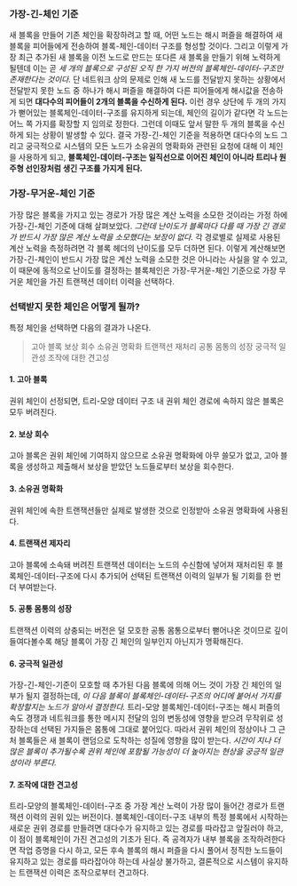 ### 가장-긴-체인 기준

새 블록을 만들어 기존 체인을 확장하려고 할 때, 어떤 노드는 해시 퍼즐을 해결하여 새 블록을 피어들에게 전송하여 블록-체인-데이터 구조를 형성할 것이다. 그리고 이렇게 가장 최근 추가된 새 블록을 이전 노드로 만드는 또다른 새 블록을 만들기 위해 노력하게 될텐데 이는 곧 _세 개의 블록으로 구성된 오직 한 가지 버전의 블록체인-데이터-구조만 존재한다는 것이다._ 단 네트워크 상의 문제로 인해 새 노드를 전달받지 못하는 상황에서 전달받지 못한 노드 중 하나가 해시 퍼즐을 해결하여 다른 피어들에게 해시값을 전송하게 되면 **대다수의 피어들이 2개의 블록을 수신하게 된다.** 이런 경우 상단에 두 개의 가지가 뻗어있는 블록체인-데이터-구조를 유지하게 되는데, 체인의 길이가 같다면 각 노드는 어느 쪽 가지를 확장할 지 임의로 정한다. 그런데 이때도 앞서 말한 두 개의 블록을 수신하게 되는 상황이 발생할 수 있다. 결국 가장-긴-체인 기준을 적용하면 대다수의 노드 그리고 궁극적으로 시스템의 모든 노드가 소유권의 명확화와 관련된 요청에 대해 이 체인을 사용하게 되고, **블록체인-데이터-구조는 일직선으로 이어진 체인이 아니라 트리나 원주형 선인장처럼 생긴 구조를 가지게 된다.**

### 가장-무거운-체인 기준

가장 많은 블록을 가지고 있는 경로가 가장 많은 계산 노력을 소모한 것이라는 가정 하에 가장-긴-체인 기준에 대해 살펴보았다. _그런데 난이도가 블록마다 다를 때 가장 긴 경로가 반드시 가장 많은 계산 노력을 소모했다는 보장이 없다._ 각 경로별로 실제로 사용된 계산 노력을 측정하려면 각 블록 헤더의 난이도를 모두 더하면 된다. 이렇게 계산해보면 가장-긴-체인이 반드시 가장 많은 계산 노력을 소모한 것은 아니라는 사실을 알 수 있고, 이 때문에 동적으로 난이도를 결정하는 블록체인은 가장-무거운-체인 기준으로 가장 무거운 체인을 가진 트랜잭션 데이터 이력을 선택하다.

### 선택받지 못한 체인은 어떻게 될까?

특정 체인을 선택하면 다음의 결과가 나온다.

> 고아 블록
> 보상 회수
> 소유권 명확화
> 트랜잭션 재처리
> 공통 몸통의 성장
> 궁극적 일관성
> 조작에 대한 견고성

#### 1. 고아 블록

권위 체인이 선정되면, 트리-모양 데이터 구조 내 권위 체인 경로에 속하지 않은 블록은 모두 버려진다.

#### 2. 보상 회수

고아 블록은 권위 체인에 기여하지 않으므로 소유권 명확화에 아무 쓸모가 없고, 고아 블록을 생성하고 제출해서 보상을 받았던 노드들로부터 보상을 회수한다.

#### 3. 소유권 명확화

권위 체인에 속한 트랜잭션들만 실제로 발생한 것으로 인정받아 소유권 명확화에 사용된다.

#### 4. 트랜잭션 제자리

고아 블록에 소속돼 버려진 트랜잭션 데이터는 노드의 수신함에 넣어져 재처리된 후 블록체인-데이터-구조에 다시 추가되어 선택된 트랜잭션 이력의 일부가 될 기회를 한 번 더 부여받는다.

#### 5. 공통 몸통의 성장

트랜잭션 이력의 상충되는 버전은 덜 모호한 공통 몸통으로부터 뻗어나온 것이므로 깊이 들여다볼수록 해당 블록이 가장 긴 체인의 일부인지 아닌지가 명확해진다.

#### 6. 궁극적 일관성

가장-긴-체인-기준이 모호할 때 추가된 다음 블록에 의해 어느 것이 가장 긴 체인의 일부가 될지 결정하는데, _이 다음 블록이 블록체인-데이터-구조의 어디에 붙어서 가지를 확장할지는 노드가 알아서 결정한다._ 트리-모양 블록체인-데이터-구조는 해시 퍼즐의 속도 경쟁과 네트워크를 통한 메시지 전달의 임의 변동성에 영향을 받으려 무작위로 성장하는데 선택된 가지들은 몸통에 그대로 붙어있다. 따라서 권위 체인의 정상이나 그 근처 블록들은 새 블록이 랜덤으로 도착하는 성질에 영향을 많이 받는다. _시간이 지나 더 많은 블록이 추가될수록 권위 체인에 포함될 가능성이 더 높아지는 현상을 궁긍적 일관성이라 부른다._

#### 7. 조작에 대한 견고성

트리-모양의 블록체인-데이터-구조 중 가장 계산 노력이 가장 많이 들어간 경로가 트랜잭션 이력의 권위 있는 버전이다. 블록체인-데이터-구조 내부의 특정 블록에서 시작하는 새로운 권위 경로를 만들려면 대다수가 유지하고 있는 경로를 따라잡고 앞질러야 하고, 이 점이 블록체인이 가진 견고성의 기초가 된다. 즉 공격자가 내부 블록을 조작하려한다면 작업 증명을 다시 하고, 모든 후속 블록의 해시 퍼즐을 다시 풀어서 정직한 노드들이 유지하고 있는 경로를 따라잡아야 하는데 사실상 불가하고, 결론적으로 시스템이 유지하는 트랜잭션 이력은 조작으로부터 견고하다.
